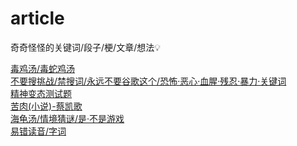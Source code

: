 # article
奇奇怪怪的关键词/段子/梗/文章/想法💡

[毒鸡汤/毒蛇鸡汤](./anti-motivational-quotes.txt)  
[不要搜挑战/禁搜词/永远不要谷歌这个/恐怖·恶心·血腥·残忍·暴力·关键词](./never-google-this.txt)  
[精神变态测试题](./psychopath.txt)  
[苦肉(小说)-蔡凯歌](./self-injury(novel).txt)  
[海龟汤/情境猜谜/是·不是游戏](./situation_puzzle.txt)  
[易错读音/字词](./tricky-pronunciation.txt)  